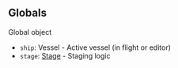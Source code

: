 ## Globals

Global object

- `ship`: Vessel - Active vessel (in flight or editor)
- `stage`: [Stage](Stage.md) - Staging logic
